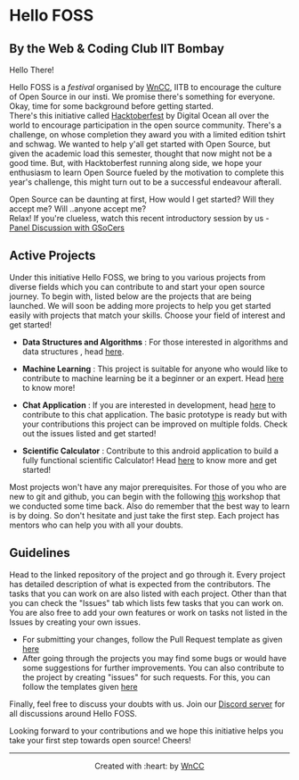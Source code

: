 # Hello FOSS

## By the Web & Coding Club IIT Bombay


Hello There!   

Hello FOSS is a *festival* organised by [WnCC](https://www.wncc-iitb.org/), IITB to encourage the culture of Open Source in our insti. We promise there's something for everyone. Okay, time for some background before getting started.    
There's this initiative called [Hacktoberfest](https://hacktoberfest.digitalocean.com/) by Digital Ocean all over the world to encourage participation in the open source community. There's a challenge, on whose completion they award you with a limited edition tshirt and schwag. We wanted to help y'all get started with Open Source, but given the academic load this semester, thought that now might not be a good time. But, with Hacktoberfest running along side, we hope your enthusiasm to learn Open Source fueled by the motivation to complete this year's challenge, this might turn out to be a successful endeavour afterall.  

Open Source can be daunting at first, How would I get started? Will they accept me? Will ..anyone accept me?    
Relax! If you're clueless, watch this recent introductory session by us - [Panel Discussion with GSoCers](https://youtu.be/UtmGnnutXeo)

## Active Projects 
Under this initiative Hello FOSS, we bring to you various projects from diverse fields which you can contribute to and start your open source journey. To begin with, listed below are the projects that are being launched. We will soon be adding more projects to help you get started easily with projects that match your skills. 
Choose your field of interest and get started!

- **Data Structures and Algorithms** : For those interested in algorithms and data structures , head [here](https://github.com/wncc/Hello-FOSS-DSA).

- **Machine Learning** : This project is suitable for anyone who would like to contribute to machine learning be it a beginner or an expert. Head [here](https://github.com/wncc/Hello-FOSS-ML) to know more!

- **Chat Application** : If you are interested in development, head [here](https://github.com/wncc/Hello-FOSS-Chat) to contribute to this chat application. The basic prototype is ready but with your contributions this project can be improved on multiple folds. Check out the issues listed and get started!

- **Scientific Calculator** : Contribute to this android application to build a fully functional scientific Calculator! Head [here](https://github.com/wncc/Hello-FOSS-Calci) to know more and get started!

Most projects won't have any major prerequisites. For those of you who are new to git and github, you can begin with the following [this](https://youtu.be/_W0C8cIyROw) workshop that we conducted some time back. Also do remember that the best way to learn is by doing. So don't hesitate and just take the first step. Each project has mentors who can help you with all your doubts.

## Guidelines

Head to the linked repository of the project and go through it. Every project has detailed description of what is expected from the contributors. The tasks that you can work on  are also listed with each project. Other than that you can check the "Issues" tab which lists few tasks that you can work on. You are also free to add your own features or work on tasks not listed in the Issues by creating your own issues. 
- For submitting your changes, follow the Pull Request template as given [here](https://github.com/wncc/Hello-FOSS/blob/master/.github/PULL_REQUEST_TEMPLATE.md)
- After going through the projects you may find some bugs or would have some suggestions for further improvements. You can also contribute to the project by creating "issues" for such requests. For this, you can follow the templates given [here](https://github.com/wncc/Hello-FOSS/tree/master/.github/ISSUE_TEMPLATE) 


Finally, feel free to discuss your doubts with us. Join our [Discord server](https://discord.com/invite/mzhyrvS) for all discussions around Hello FOSS.

Looking forward to your contributions and we hope this initiative helps you take your first step towards open source! Cheers!

***

<p align="center">Created with :heart: by <a href="https://www.wncc-iitb.org/">WnCC</a></p>

